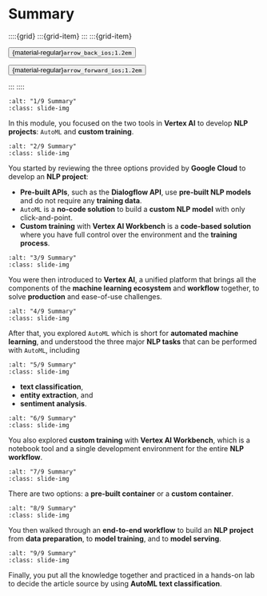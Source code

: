 # Summary

<aside class="margin sidebar">

::::{grid}
:::{grid-item}
:::
:::{grid-item}
<div id="slide-controls" class="btn-toolbar justify-content-between">

<button id="arrow_back" class="sd-btn">{material-regular}`arrow_back_ios;1.2em`</button>

<button id="arrow_forward" class="sd-btn">{material-regular}`arrow_forward_ios;1.2em`</button>
</div>
:::
::::
</aside>
<div class="slides">
<div>

```{image} ../../../images/gcp_courses/nlp_on_gcp/nlp_with_vertex_ai/summary/001.jpg
:alt: "1/9 Summary"
:class: slide-img
```
<div class="cell tag_remove-input tag_output_scroll docutils container">
<div class="cell_output docutils container">

In this module, you focused on the two tools in **Vertex AI** to develop **NLP projects**: `AutoML` and **custom training**.
</div>
</div>
</div>
</div>
<div class="slides">
<div>

```{image} ../../../images/gcp_courses/nlp_on_gcp/nlp_with_vertex_ai/summary/002.jpg
:alt: "2/9 Summary"
:class: slide-img
```
<div class="cell tag_remove-input tag_output_scroll docutils container">
<div class="cell_output docutils container">

You started by reviewing the three options provided by **Google Cloud** to develop an **NLP project**: 
* **Pre-built APIs**, such as the **Dialogflow API**, use **pre-built NLP models** and do not require any **training data**. 
* `AutoML` is a **no-code solution** to build a **custom NLP model** with only click-and-point.
* **Custom training** with **Vertex AI Workbench** is a **code-based solution** where you have full control over the environment and the **training process**.
</div>
</div>
</div>
</div>
<div class="slides">
<div>

```{image} ../../../images/gcp_courses/nlp_on_gcp/nlp_with_vertex_ai/summary/003.jpg
:alt: "3/9 Summary"
:class: slide-img
```
<div class="cell tag_remove-input tag_output_scroll docutils container">
<div class="cell_output docutils container">

You were then introduced to **Vertex AI**, a unified platform that brings all the components of the **machine learning ecosystem** and **workflow** together, to solve **production** and ease-of-use challenges.
</div>
</div>
</div>
</div>
<div class="slides">
<div>

```{image} ../../../images/gcp_courses/nlp_on_gcp/nlp_with_vertex_ai/summary/004.jpg
:alt: "4/9 Summary"
:class: slide-img
```
<div class="cell tag_remove-input tag_output_scroll docutils container">
<div class="cell_output docutils container">

After that, you explored `AutoML` which is short for **automated machine learning**, and understood the three major **NLP tasks** that can be performed with `AutoML`, including
</div>
</div>
</div>
</div>
<div class="slides">
<div>

```{image} ../../../images/gcp_courses/nlp_on_gcp/nlp_with_vertex_ai/summary/005.jpg
:alt: "5/9 Summary"
:class: slide-img
```
<div class="cell tag_remove-input tag_output_scroll docutils container">
<div class="cell_output docutils container">

* **text classification**, 
* **entity extraction**, and 
* **sentiment analysis**.
</div>
</div>
</div>
</div>
<div class="slides">
<div>

```{image} ../../../images/gcp_courses/nlp_on_gcp/nlp_with_vertex_ai/summary/006.jpg
:alt: "6/9 Summary"
:class: slide-img
```
<div class="cell tag_remove-input tag_output_scroll docutils container">
<div class="cell_output docutils container">

You also explored **custom training** with **Vertex AI Workbench**, which is a notebook tool and a single development environment for the entire **NLP workflow**.
</div>
</div>
</div>
</div>
<div class="slides">
<div>

```{image} ../../../images/gcp_courses/nlp_on_gcp/nlp_with_vertex_ai/summary/007.jpg
:alt: "7/9 Summary"
:class: slide-img
```
<div class="cell tag_remove-input tag_output_scroll docutils container">
<div class="cell_output docutils container">

There are two options: a **pre-built container** or a **custom container**.
</div>
</div>
</div>
</div>
<div class="slides">
<div>

```{image} ../../../images/gcp_courses/nlp_on_gcp/nlp_with_vertex_ai/summary/008.jpg
:alt: "8/9 Summary"
:class: slide-img
```
<div class="cell tag_remove-input tag_output_scroll docutils container">
<div class="cell_output docutils container">

You then walked through an **end-to-end workflow** to build an **NLP project** from **data preparation**, to **model training**, and to **model serving**.
</div>
</div>
</div>
</div>
<div class="slides">
<div>

```{image} ../../../images/gcp_courses/nlp_on_gcp/nlp_with_vertex_ai/summary/009.jpg
:alt: "9/9 Summary"
:class: slide-img
```
<div class="cell tag_remove-input tag_output_scroll docutils container">
<div class="cell_output docutils container">

Finally, you put all the knowledge together and practiced in a hands-on lab to decide the article source by using **AutoML text classification**.
</div>
</div>
</div>
</div>
